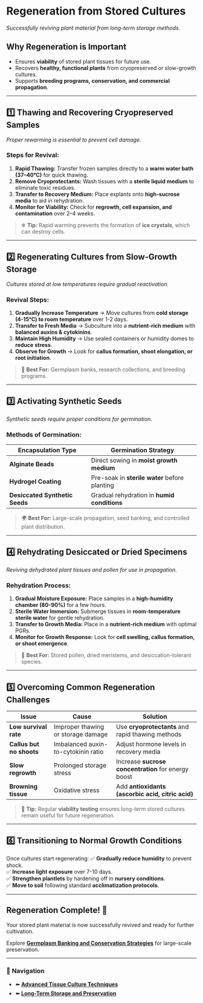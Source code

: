 # **Regeneration from Stored Cultures**
_Successfully reviving plant material from long-term storage methods._

## **Why Regeneration is Important**
- Ensures **viability** of stored plant tissues for future use.
- Recovers **healthy, functional plants** from cryopreserved or slow-growth cultures.
- Supports **breeding programs, conservation, and commercial propagation**.

---

## **1️⃣ Thawing and Recovering Cryopreserved Samples**
_Proper rewarming is essential to prevent cell damage._

### **Steps for Revival:**
1. **Rapid Thawing:** Transfer frozen samples directly to a **warm water bath (37–40°C)** for quick thawing.
2. **Remove Cryoprotectants:** Wash tissues with a **sterile liquid medium** to eliminate toxic residues.
3. **Transfer to Recovery Medium:** Place explants onto **high-sucrose media** to aid in rehydration.
4. **Monitor for Viability:** Check for **regrowth, cell expansion, and contamination** over 2–4 weeks.

> ❄ **Tip:** Rapid warming prevents the formation of **ice crystals**, which can destroy cells.

---

## **2️⃣ Regenerating Cultures from Slow-Growth Storage**
_Cultures stored at low temperatures require gradual reactivation._

### **Revival Steps:**
1. **Gradually Increase Temperature** → Move cultures from **cold storage (4-15°C) to room temperature** over 1-2 days.
2. **Transfer to Fresh Media** → Subculture into a **nutrient-rich medium** with **balanced auxins & cytokinins**.
3. **Maintain High Humidity** → Use sealed containers or humidity domes to **reduce stress**.
4. **Observe for Growth** → Look for **callus formation, shoot elongation, or root initiation**.

> 🌱 **Best For:** Germplasm banks, research collections, and breeding programs.

---

## **3️⃣ Activating Synthetic Seeds**
_Synthetic seeds require proper conditions for germination._

### **Methods of Germination:**
| **Encapsulation Type** | **Germination Strategy** |
|----------------|------------------|
| **Alginate Beads** | Direct sowing in **moist growth medium** |
| **Hydrogel Coating** | Pre-soak in **sterile water** before planting |
| **Desiccated Synthetic Seeds** | Gradual rehydration in **humid conditions** |

> 🌍 **Best For:** Large-scale propagation, seed banking, and controlled plant distribution.

---

## **4️⃣ Rehydrating Desiccated or Dried Specimens**
_Reviving dehydrated plant tissues and pollen for use in propagation._

### **Rehydration Process:**
1. **Gradual Moisture Exposure:** Place samples in a **high-humidity chamber (80-90%)** for a few hours.
2. **Sterile Water Immersion:** Submerge tissues in **room-temperature sterile water** for gentle rehydration.
3. **Transfer to Growth Media:** Place in a **nutrient-rich medium** with optimal PGRs.
4. **Monitor for Growth Response:** Look for **cell swelling, callus formation, or shoot emergence**.

> 🔬 **Best For:** Stored pollen, dried meristems, and desiccation-tolerant species.

---

## **5️⃣ Overcoming Common Regeneration Challenges**
| **Issue** | **Cause** | **Solution** |
|----------|----------|------------|
| **Low survival rate** | Improper thawing or storage damage | Use **cryoprotectants** and rapid thawing methods |
| **Callus but no shoots** | Imbalanced auxin-to-cytokinin ratio | Adjust hormone levels in recovery media |
| **Slow regrowth** | Prolonged storage stress | Increase **sucrose concentration** for energy boost |
| **Browning tissue** | Oxidative stress | Add **antioxidants (ascorbic acid, citric acid)** |

> 🚀 **Tip:** Regular **viability testing** ensures long-term stored cultures remain useful for future regeneration.

---

## **6️⃣ Transitioning to Normal Growth Conditions**
Once cultures start regenerating:
✅ **Gradually reduce humidity** to prevent shock.  
✅ **Increase light exposure** over 7-10 days.  
✅ **Strengthen plantlets** by hardening off in **nursery conditions**.  
✅ **Move to soil** following standard **acclimatization protocols**.

---

## **Regeneration Complete! 🎉**
Your stored plant material is now successfully revived and ready for further cultivation.

Explore **[Germplasm Banking and Conservation Strategies](/pages/advanced-topics/germplasm-banking-and-conservation-strategies.html)** for large-scale preservation.

---

### 🔗 **Navigation**
- ⬅️ **[Advanced Tissue Culture Techniques](/pages/advanced-topics/advanced-tissue-culture-techniques.html)**
- ⬅️ **[Long-Term Storage and Preservation](/pages/advanced-topics/long-term-storage-and-preservation.html)**
